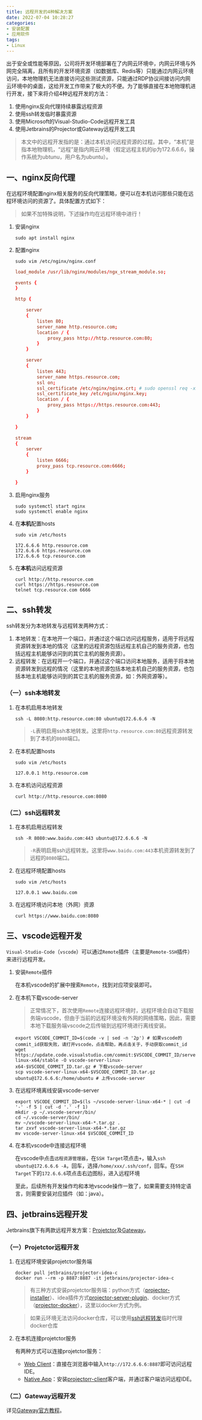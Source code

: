 ```yaml
---
title: 远程开发的4种解决方案
date: 2022-07-04 10:28:27
categories:
- 安装配置
- 应用软件
tags:
- Linux
---
```


出于安全或性能等原因，公司将开发环境部署在了内网云环境中，内网云环境与外网完全隔离，且所有的开发环境资源（如数据库、Redis等）只能通过内网云环境访问，本地物理机无法直接访问这些测试资源，只能通过RDP协议间接访问内网云环境中的桌面，这给开发工作带来了极大的不便。为了能够直接在本地物理机进行开发，接下来将介绍4种远程开发的方法：

1. 使用nginx反向代理持续暴露远程资源
2. 使用ssh转发临时暴露资源
3. 使用Microsoft的Visual-Studio-Code远程开发工具
4. 使用Jetbrains的Projector或Gateway远程开发工具

<!--more-->

> 本文中的远程开发指的是：通过本机访问远程资源的过程。其中，“本机”是指本地物理机，“远程”是指内网云环境（假定远程主机的ip为172.6.6.6，操作系统为ubtunu，用户名为ubuntu）。



## 一、nginx反向代理

在远程环境配置nginx相关服务的反向代理策略，便可以在本机访问那些只能在远程环境访问的资源了。具体配置方式如下：

> 如果不加特殊说明，下述操作均在远程环境中进行！

1. 安装nginx

    ```shell
    sudo apt install nginx
    ```

2. 配置nginx

    ```shell
    sudo vim /etc/nginx/nginx.conf
    ```

    ``` conf
    load_module /usr/lib/nginx/modules/ngx_stream_module.so;

    events {
    }

    http {

        server
        {
            listen 80;
            server_name http.resource.com;
            location / {
                proxy_pass http://http.resource.com:80;
            }
        }

        server
        {
            listen 443;
            server_name https.resource.com;
            ssl on;
            ssl_certificate /etc/nginx/nginx.crt; # sudo openssl req -x509 -nodes -days 36500 -newkey rsa:2048 -keyout /etc/nginx/nginx.key -out /etc/nginx/nginx.crt
            ssl_certificate_key /etc/nginx/nginx.key;
            location / {
                proxy_pass https://https.resource.com:443;
            }
        }

    }

    stream
    {
        server
        {
            listen 6666;
            proxy_pass tcp.resource.com:6666;
        }

    }

    ```

3. 启用nginx服务

    ```shell
    sudo systemctl start nginx
    sudo systemctl enable nginx
    ```

4. 在**本机**配置hosts

    ```shell
    sudo vim /etc/hosts
    ```

    ```
    172.6.6.6 http.resource.com
    172.6.6.6 https.resource.com
    172.6.6.6 tcp.resource.com
    ```

5. 在**本机**访问远程资源

    ```shell
    curl http://http.resource.com
    curl https://https.resource.com
    telnet tcp.resource.com 6666
    ```


## 二、ssh转发

ssh转发分为本地转发与远程转发两种方式：

1. 本地转发：在本地开一个端口，并通过这个端口访问远程服务，适用于将远程资源转发到本地的情况（这里的远程资源包括远程主机自己的服务资源，也包括远程主机能够访问到的其它主机的服务资源）。
2. 远程转发：在远程开一个端口，并通过这个端口访问本地服务，适用于将本地资源转发到远程的情况（这里的本地资源包括本地主机自己的服务资源，也包括本地主机能够访问到的其它主机的服务资源，如：外网资源等）。

### （一）ssh本地转发

1. 在本机启用本地转发

    ```shell
    ssh -L 8080:http.resource.com:80 ubuntu@172.6.6.6 -N
    ```

    > `-L`表明启用ssh本地转发。这里将`http.resource.com:80`远程资源转发到了本机的`8080`端口。

2. 在本机配置hosts

    ```shell
    sudo vim /etc/hosts
    ```

    ```
    127.0.0.1 http.resource.com
    ```

5. 在本机访问远程资源

    ```shell
    curl http://http.resource.com:8080
    ```

### （二）ssh远程转发

1. 在本机启用远程转发

    ```shell
    ssh -R 8080:www.baidu.com:443 ubuntu@172.6.6.6 -N
    ```

    > `-R`表明启用ssh远程转发。这里将`www.baidu.com:443`本机资源转发到了远程的`8080`端口。

2. 在远程环境配置hosts

    ```shell
    sudo vim /etc/hosts
    ```

    ```
    127.0.0.1 www.baidu.com
    ```

3. 在远程环境访问本地（外网）资源

    ```shell
    curl https://www.baidu.com:8080
    ```



## 三、vscode远程开发

`Visual-Studio-Code`（`vscode`）可以通过`Remote`插件（主要是`Remote-SSH`插件）来进行远程开发。

1. 安装`Remote`插件

    在本机vscode的扩展中搜索`Remote`，找到对应项安装即可。

2. 在本机下载vscode-server

    > 正常情况下，首次使用`Remote`连接远程环境时，远程环境会自动下载服务端vscode，但由于当前的远程环境没有外网的网络策略，因此，需要本地下载服务端vscode之后传输到远程环境进行离线安装。

    ```shell
    export VSCODE_COMMIT_ID=$(code -v | sed -n '2p') # 如果vscode的commit_id获取失败，请打开vscode，点击帮助，再点击关于，手动获取commit_id
    wget https://update.code.visualstudio.com/commit:$VSCODE_COMMIT_ID/server-linux-x64/stable -O vscode-server-linux-x64-$VSCODE_COMMIT_ID.tar.gz # 下载vscode-server
    scp vscode-server-linux-x64-$VSCODE_COMMIT_ID.tar.gz ubuntu@172.6.6.6:/home/ubuntu # 上传vscode-server
    ```

3. 在远程环境离线安装vscode-server

    ```shell
    export VSCODE_COMMIT_ID=$(ls ~/vscode-server-linux-x64-* | cut -d '-' -f 5 | cut -d '.' -f 1)
    mkdir -p ~/.vscode-server/bin/
    cd ~/.vscode-server/bin/
    mv ~/vscode-server-linux-x64-*.tar.gz .
    tar zxvf vscode-server-linux-x64-*.tar.gz
    mv vscode-server-linux-x64 $VSCODE_COMMIT_ID
    ```

4. 在本机vscode中连接远程环境

    在vscode中点击`远程资源管理器`，在`SSH Target`项点击`+`，输入`ssh ubuntu@172.6.6.6 -A`，回车，选择`/home/xxx/.ssh/conf`，回车。在`SSH Target`下的`172.6.6.6`项点击右边图标，进入远程环境

    至此，后续所有开发操作均和本地vscode操作一致了，如果需要支持特定语言，则需要安装对应插件（如：java）。




## 四、jetbrains远程开发

Jetbrains旗下有两款远程开发方案：[Projetctor](https://lp.jetbrains.com/projector/)及[Gateway](https://www.jetbrains.com/zh-cn/remote-development/gateway/)。

### （一）Projetctor远程开发

1. 在远程环境安装projetctor服务端

    ```shell
    docker pull jetbrains/projector-idea-c
    docker run --rm -p 8887:8887 -it jetbrains/projector-idea-c
    ```

    > 有三种方式安装projetctor服务端：python方式（[projector-installer](https://github.com/JetBrains/projector-installer)）、idea插件方式[projector-server-plugin](https://github.com/JetBrains/projector-server/tree/master/projector-plugin)、docker方式（[projector-docker](https://github.com/JetBrains/projector-docker)），这里以docker方式为例。

    > 如果云环境无法访问docker仓库，可以使用[ssh远程转发](#（二）ssh远程转发)临时代理docker仓库

2. 在本机连接projetctor服务

    有两种方式可以连接projetctor服务：

    - [Web Client](https://github.com/JetBrains/projector-client/tree/master/projector-client-web)：直接在浏览器中输入`http://172.6.6.6:8887`即可访问远程IDE。
    - [Native App](https://github.com/JetBrains/projector-client/tree/master/projector-launcher)：安装[projectorr-client](https://github.com/JetBrains/projector-client/releases)客户端，并通过客户端访问远程IDE。

### （二）Gateway远程开发

详见[Gateway官方教程](https://www.jetbrains.com/zh-cn/remote-development/gateway/)。

